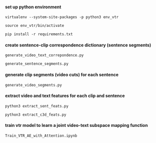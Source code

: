 
#### set up python environment
`virtualenv --system-site-packages -p python3 env_vtr`

`source env_vtr/bin/activate`

`pip install -r requirements.txt`

#### create sentence-clip correspondence dictionary (sentence segments)
`generate_video_text_correpondence.py`

`generate_sentence_segments.py`

#### generate clip segments (video cuts) for each sentence
`generate_video_segments.py`

#### extract video and text features for each clip and sentence
`python3 extract_sent_feats.py`

`python3 extract_c3d_feats.py`

#### train vtr model to learn a joint video-text subspace mapping function
`Train_VTR_AE_with_Attention.ipynb`
